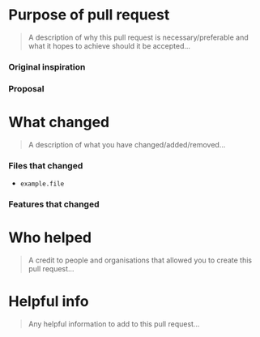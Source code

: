 <!-- Check out CONTRIBUTING.md -->

# Purpose of pull request
> A description of why this pull request is necessary/preferable and what it hopes to achieve should it be accepted...

### Original inspiration
<!-- 🚧 Reason for  making this pull request (link to any relevant issues or describe any bugs) 🚧 -->

### Proposal
<!-- 🚧 What you want to achieve with this pull request 🚧 -->

# What changed
> A description of what you have changed/added/removed...

### Files that changed
<!-- 🚧 Name of files that were changed formatted with back ticks (`) 🚧 -->
- `example.file`

### Features that changed
<!-- 🚧 A detailed description of what features were changed in each file and how you achieved these changes 🚧 -->

# Who helped
> A credit to people and organisations that allowed you to create this pull request...

<!-- 🚧 Name of any co-editors/data sources/creators who helped you in any way 🚧 -->

# Helpful info
> Any helpful information to add to this pull request...

<!-- 🚧 Any helpful information (e.g. screenshots) 🚧 -->
